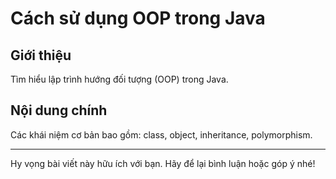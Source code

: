 
# Cách sử dụng OOP trong Java

## Giới thiệu
Tìm hiểu lập trình hướng đối tượng (OOP) trong Java.

## Nội dung chính
Các khái niệm cơ bản bao gồm: class, object, inheritance, polymorphism.

---

Hy vọng bài viết này hữu ích với bạn. Hãy để lại bình luận hoặc góp ý nhé!
